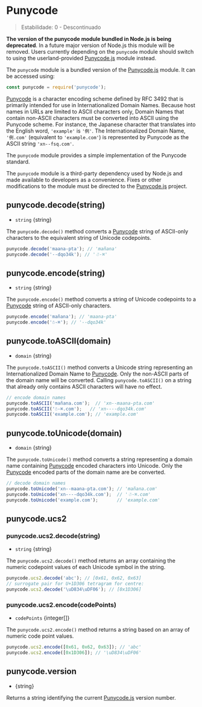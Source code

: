 # Punycode

<!-- YAML
changes:

  - version: v7.0.0
    pr-url: https://github.com/nodejs/node/pull/7941
    description: Accessing this module will now emit a deprecation warning.
-->

<!--introduced_in=v0.10.0-->

> Estabilidade: 0 - Descontinuado

**The version of the punycode module bundled in Node.js is being deprecated**. In a future major version of Node.js this module will be removed. Users currently depending on the `punycode` module should switch to using the userland-provided [Punycode.js](https://mths.be/punycode) module instead.

The `punycode` module is a bundled version of the [Punycode.js](https://mths.be/punycode) module. It can be accessed using:

```js
const punycode = require('punycode');
```

[Punycode](https://tools.ietf.org/html/rfc3492) is a character encoding scheme defined by RFC 3492 that is primarily intended for use in Internationalized Domain Names. Because host names in URLs are limited to ASCII characters only, Domain Names that contain non-ASCII characters must be converted into ASCII using the Punycode scheme. For instance, the Japanese character that translates into the English word, `'example'` is `'例'`. The Internationalized Domain Name, `'例.com'` (equivalent to `'example.com'`) is represented by Punycode as the ASCII string `'xn--fsq.com'`.

The `punycode` module provides a simple implementation of the Punycode standard.

The `punycode` module is a third-party dependency used by Node.js and made available to developers as a convenience. Fixes or other modifications to the module must be directed to the [Punycode.js](https://mths.be/punycode) project.

## punycode.decode(string)

<!-- YAML
added: v0.5.1
-->

* `string` {string}

The `punycode.decode()` method converts a [Punycode](https://tools.ietf.org/html/rfc3492) string of ASCII-only characters to the equivalent string of Unicode codepoints.

```js
punycode.decode('maana-pta'); // 'mañana'
punycode.decode('--dqo34k'); // '☃-⌘'
```

## punycode.encode(string)

<!-- YAML
added: v0.5.1
-->

* `string` {string}

The `punycode.encode()` method converts a string of Unicode codepoints to a [Punycode](https://tools.ietf.org/html/rfc3492) string of ASCII-only characters.

```js
punycode.encode('mañana'); // 'maana-pta'
punycode.encode('☃-⌘'); // '--dqo34k'
```

## punycode.toASCII(domain)

<!-- YAML
added: v0.6.1
-->

* `domain` {string}

The `punycode.toASCII()` method converts a Unicode string representing an Internationalized Domain Name to [Punycode](https://tools.ietf.org/html/rfc3492). Only the non-ASCII parts of the domain name will be converted. Calling `punycode.toASCII()` on a string that already only contains ASCII characters will have no effect.

```js
// encode domain names
punycode.toASCII('mañana.com');  // 'xn--maana-pta.com'
punycode.toASCII('☃-⌘.com');   // 'xn----dqo34k.com'
punycode.toASCII('example.com'); // 'example.com'
```

## punycode.toUnicode(domain)

<!-- YAML
added: v0.6.1
-->

* `domain` {string}

The `punycode.toUnicode()` method converts a string representing a domain name containing [Punycode](https://tools.ietf.org/html/rfc3492) encoded characters into Unicode. Only the [Punycode](https://tools.ietf.org/html/rfc3492) encoded parts of the domain name are be converted.

```js
// decode domain names
punycode.toUnicode('xn--maana-pta.com'); // 'mañana.com'
punycode.toUnicode('xn----dqo34k.com');  // '☃-⌘.com'
punycode.toUnicode('example.com');       // 'example.com'
```

## punycode.ucs2

<!-- YAML
added: v0.7.0
-->

### punycode.ucs2.decode(string)

<!-- YAML
added: v0.7.0
-->

* `string` {string}

The `punycode.ucs2.decode()` method returns an array containing the numeric codepoint values of each Unicode symbol in the string.

```js
punycode.ucs2.decode('abc'); // [0x61, 0x62, 0x63]
// surrogate pair for U+1D306 tetragram for centre:
punycode.ucs2.decode('\uD834\uDF06'); // [0x1D306]
```

### punycode.ucs2.encode(codePoints)

<!-- YAML
added: v0.7.0
-->

* `codePoints` {integer[]}

The `punycode.ucs2.encode()` method returns a string based on an array of numeric code point values.

```js
punycode.ucs2.encode([0x61, 0x62, 0x63]); // 'abc'
punycode.ucs2.encode([0x1D306]); // '\uD834\uDF06'
```

## punycode.version

<!-- YAML
added: v0.6.1
-->

* {string}

Returns a string identifying the current [Punycode.js](https://mths.be/punycode) version number.